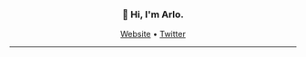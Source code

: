 <h3 align="center">👋 Hi, I'm Arlo.</h3>

<p align="center">
  <a href="https://arlo.sh/">Website</a> •
  <a href="https://twitter.com/arlo22k">Twitter</a>
</p>

---

<!---
![GitHub Statistics](https://github-readme-stats.vercel.app/api?username=arlo2k&show_icons=true&hide_border=true&theme=nord )

arcccan/arcccan is a ✨ special ✨ repository because its `README.md` (this file) appears on your GitHub profile.
You can click the Preview link to take a look at your changes.
--->
